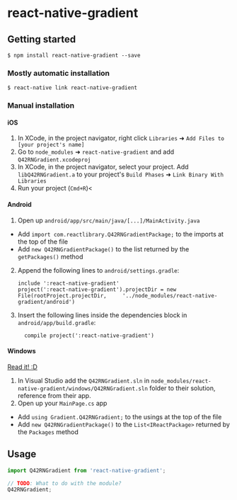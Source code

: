 
# react-native-gradient

## Getting started

`$ npm install react-native-gradient --save`

### Mostly automatic installation

`$ react-native link react-native-gradient`

### Manual installation


#### iOS

1. In XCode, in the project navigator, right click `Libraries` ➜ `Add Files to [your project's name]`
2. Go to `node_modules` ➜ `react-native-gradient` and add `Q42RNGradient.xcodeproj`
3. In XCode, in the project navigator, select your project. Add `libQ42RNGradient.a` to your project's `Build Phases` ➜ `Link Binary With Libraries`
4. Run your project (`Cmd+R`)<

#### Android

1. Open up `android/app/src/main/java/[...]/MainActivity.java`
  - Add `import com.reactlibrary.Q42RNGradientPackage;` to the imports at the top of the file
  - Add `new Q42RNGradientPackage()` to the list returned by the `getPackages()` method
2. Append the following lines to `android/settings.gradle`:
  	```
  	include ':react-native-gradient'
  	project(':react-native-gradient').projectDir = new File(rootProject.projectDir, 	'../node_modules/react-native-gradient/android')
  	```
3. Insert the following lines inside the dependencies block in `android/app/build.gradle`:
  	```
      compile project(':react-native-gradient')
  	```

#### Windows
[Read it! :D](https://github.com/ReactWindows/react-native)

1. In Visual Studio add the `Q42RNGradient.sln` in `node_modules/react-native-gradient/windows/Q42RNGradient.sln` folder to their solution, reference from their app.
2. Open up your `MainPage.cs` app
  - Add `using Gradient.Q42RNGradient;` to the usings at the top of the file
  - Add `new Q42RNGradientPackage()` to the `List<IReactPackage>` returned by the `Packages` method


## Usage
```javascript
import Q42RNGradient from 'react-native-gradient';

// TODO: What to do with the module?
Q42RNGradient;
```
  